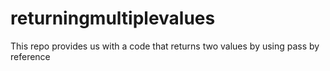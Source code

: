 # returningmultiplevalues
This repo provides us with a code that returns two values by using pass by reference
